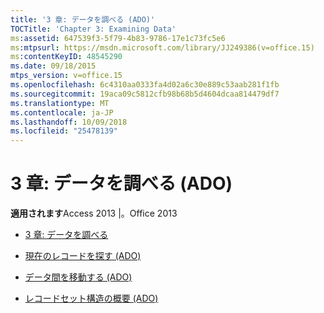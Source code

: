 ```yaml
---
title: '3 章: データを調べる (ADO)'
TOCTitle: 'Chapter 3: Examining Data'
ms:assetid: 647539f3-5f79-4b83-9786-17e1c73fc5e6
ms:mtpsurl: https://msdn.microsoft.com/library/JJ249386(v=office.15)
ms:contentKeyID: 48545290
ms.date: 09/18/2015
mtps_version: v=office.15
ms.openlocfilehash: 6c4310aa0333fa4d02a6c30e889c53aab281f1fb
ms.sourcegitcommit: 19aca09c5812cfb98b68b5d4604dcaa814479df7
ms.translationtype: MT
ms.contentlocale: ja-JP
ms.lasthandoff: 10/09/2018
ms.locfileid: "25478139"
---
```

# <a name="chapter-3-examining-data-ado"></a>3 章: データを調べる (ADO)


**適用されます**Access 2013 |。Office 2013



  - [3 章: データを調べる](chapter-3-examining-data.md)

  - [現在のレコードを探す (ADO)](locating-the-current-record-ado.md)

  - [データ間を移動する (ADO)](navigating-through-the-data-ado.md)

  - [レコードセット構造の概要 (ADO)](understanding-recordset-structure-ado.md)

